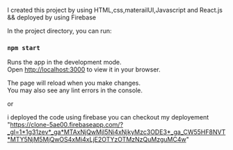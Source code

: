 I created this project by using HTML,css,materailUI,Javascript and React.js && deployed by using Firebase



In the project directory, you can run:

### `npm start`

Runs the app in the development mode.\
Open [http://localhost:3000](http://localhost:3000) to view it in your browser.

The page will reload when you make changes.\
You may also see any lint errors in the console.

or 

i deployed the code using firebase
you can checkout my deployement "https://clone-5ae00.firebaseapp.com/?_gl=1*1g31zev*_ga*MTAxNjQwMjI5Ni4xNjkyMzc3ODE3*_ga_CW55HF8NVT*MTY5NjM5MjQwOS4xMi4xLjE2OTYzOTMzNzQuMzguMC4w"
